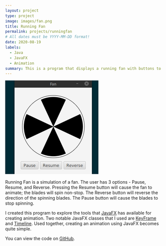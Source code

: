 ```yaml
---
layout: project
type: project
image: images/fan.png
title: Running Fan
permalink: projects/runningfan
# All dates must be YYYY-MM-DD format!
date: 2020-08-19
labels:
  - Java
  - JavaFX
  - Animation
summary: This is a program that displays a running fan with buttons to control the fan.
---
```


<img class="ui medium right floated rounded image" src="../images/fan.png">

Running Fan is a simulation of a fan. The user has 3 options - Pause, Resume, and Reverse. Pressing the Resume button will cause the fan to animate; the blades will spin non-stop. The Reverse button will reverse the direction of the spinning blades. The Pause button will cause the blades to stop spinning.

I created this program to explore the tools that [JavaFX](https://openjfx.io/) has available for creating animation. Two notable JavaFX classes that I used are [KeyFrame](https://docs.oracle.com/javase/8/javafx/api/javafx/animation/KeyFrame.html) and [Timeline](https://docs.oracle.com/javase/8/javafx/api/javafx/animation/Timeline.html). Used together, creating an animation using JavaFX becomes quite simple.

You can view the code on [GitHub](https://github.com/markyoung010/fan).



